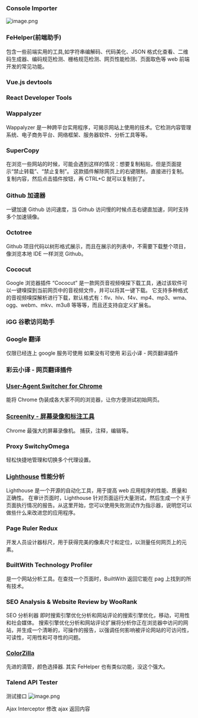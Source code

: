 ### Console Importer

![image.png](https://cdn.nlark.com/yuque/0/2021/png/292785/1637821534311-391f861e-3384-4a39-8a25-896bcafbab53.png#clientId=ua02a063d-c451-4&from=paste&height=400&id=u9bd7c961&name=image.png&originHeight=400&originWidth=640&originalType=binary&ratio=1&rotation=0&showTitle=false&size=109611&status=done&style=none&taskId=uc22aa0b9-fd20-4e0a-844c-4db52cd5187&title=&width=640)

### FeHelper(前端助手)

包含一些前端实用的工具,如字符串编解码、代码美化、JSON 格式化查看、二维码生成器、编码规范检测、栅格规范检测、网页性能检测、页面取色等 web 前端开发的常见功能。

### Vue.js devtools

### React Developer Tools

### Wappalyzer

Wappalyzer 是一种跨平台实用程序，可揭示网站上使用的技术。它检测内容管理系统、电子商务平台、网络框架、服务器软件、分析工具等等。

### SuperCopy

在浏览一些网站的时候，可能会遇到这样的情况：想要复制粘贴，但是页面提示“禁止转载”、“禁止复制”。
这款插件解除网页上的右键限制，直接进行复制。
复制内容，然后点击插件按钮，再 CTRL+C 就可以复制到了。

### Github 加速器

一键加速 Github 访问速度，当 Github 访问慢的时候点击右键直加速，同时支持多个加速镜像。

### Octotree

Github 项目代码以树形格式展示，而且在展示的列表中，不需要下载整个项目，像浏览本地 IDE 一样浏览 Github。

### Cococut

Google 浏览器插件 “Cococut” 是一款网页音视频嗅探下载工具，通过该软件可以一键嗅探到当前网页中的音视频文件，并可以将其一键下载。
它支持多种格式的音视频嗅探解析进行下载，默认格式有：flv、hlv、f4v、mp4、mp3、wma、ogg、webm、mkv、m3u8 等等等，而且还支持自定义扩展名。

### iGG 谷歌访问助手

### Google 翻译

仅限已经连上 google 服务可使用 如果没有可使用 彩云小译 - 网页翻译插件

### 彩云小译 - 网页翻译插件

### [User-Agent Switcher for Chrome](https://link.juejin.cn/?target=https%3A%2F%2Fwww.cnplugins.com%2Foffice%2Fuser-agent-switcher-for-c%2F)

能将 Chrome 伪装成各大家不同的浏览器，让你方便测试初始网页。

### [Screenity - 屏幕录像和标注工具](https://link.juejin.cn/?target=https%3A%2F%2Fchrome.google.com%2Fwebstore%2Fdetail%2Fscreenity-screen-recorder%2Fkbbdabhdfibnancpjfhlkhafgdilcnji)

Chrome 最强大的屏幕录像机。 捕获，注释，编辑等。

### Proxy SwitchyOmega

轻松快捷地管理和切换多个代理设置。

### [Lighthouse](https://link.juejin.cn?target=https%3A%2F%2Fchrome.google.com%2Fwebstore%2Fdetail%2Flighthouse%2Fblipmdconlkpinefehnmjammfjpmpbjk) 性能分析

Lighthouse 是一个开源的自动化工具，用于提高 web 应用程序的性能、质量和正确性。
在审计页面时，Lighthouse 针对页面运行大量测试，然后生成一个关于页面执行情况的报告。从这里开始，您可以使用失败测试作为指示器，说明您可以做些什么来改进您的应用程序。

### Page Ruler Redux

开发人员设计器标尺，用于获得完美的像素尺寸和定位，以测量任何网页上的元素。

### BuiltWith Technology Profiler

是一个网站分析工具。在查找一个页面时，BuiltWith 返回它能在 pag 上找到的所有技术。

### SEO Analysis & Website Review by WooRank

SEO 分析利器
即时搜索引擎优化分析和网站评论的搜索引擎优化，移动，可用性和社会媒体。
搜索引擎优化分析和网站评论扩展将分析你正在浏览器中访问的网站，并生成一个清晰的，可操作的报告，以强调任何影响被评论网站的可访问性，可读性，可用性和可寻性的问题。

### [ColorZilla](https://link.juejin.cn/?target=https%3A%2F%2Fchrome.google.com%2Fwebstore%2Fdetail%2Fcolorzilla%2Fbhlhnicpbhignbdhedgjhgdocnmhomnp)

先进的滴管，颜色选择器.
其实 FeHelper 也有类似功能，没这个强大。

### Talend API Tester

测试接口
![image.png](https://cdn.nlark.com/yuque/0/2021/png/292785/1637825955396-72316a4d-2a18-4a28-8ee8-09675e864f60.png#clientId=u98abe5bf-abc8-4&from=paste&height=1422&id=udcbaf662&name=image.png&originHeight=1422&originWidth=3098&originalType=binary&ratio=1&rotation=0&showTitle=false&size=411585&status=done&style=none&taskId=uc820b945-14b6-48ce-95f4-4e744715f07&title=&width=3098)

Ajax Interceptor
修改 ajax 返回内容
